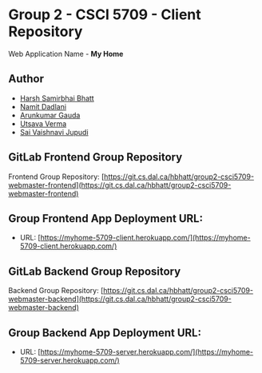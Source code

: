 # Group 2 - CSCI 5709 - Client Repository

Web Application Name - **My Home**

## Author

- [Harsh Samirbhai Bhatt](mailto:harsh.bhatt@dal.ca)
- [Namit Dadlani](mailto:nm856602@dal.ca)
- [Arunkumar Gauda](mailto:arung@dal.ca)
- [Utsava Verma](mailto:ut752143@dal.ca)
- [Sai Vaishnavi Jupudi](mailto:sv984706@dal.ca)

## GitLab Frontend Group Repository

Frontend Group Repository: [https://git.cs.dal.ca/hbhatt/group2-csci5709-webmaster-frontend](https://git.cs.dal.ca/hbhatt/group2-csci5709-webmaster-frontend)

## Group Frontend App Deployment URL:

- URL: [https://myhome-5709-client.herokuapp.com/](https://myhome-5709-client.herokuapp.com/)

## GitLab Backend Group Repository

Backend Group Repository: [https://git.cs.dal.ca/hbhatt/group2-csci5709-webmaster-backend](https://git.cs.dal.ca/hbhatt/group2-csci5709-webmaster-backend)

## Group Backend App Deployment URL:

- URL: [https://myhome-5709-server.herokuapp.com/](https://myhome-5709-server.herokuapp.com/)
